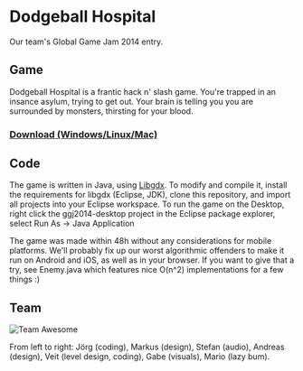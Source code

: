 Dodgeball Hospital
==================
Our team's Global Game Jam 2014 entry. 

## Game
Dodgeball Hospital is a frantic hack n' slash game. You're trapped in an insance asylum, trying to get out. Your brain is telling you you are surrounded by monsters, thirsting for your blood. 

### [Download (Windows/Linux/Mac)](http://libgdx.badlogicgames.com/downloads/dodgeball-hospital.jar)

## Code
The game is written in Java, using [Libgdx](http://libgdx.badlogicgames.com). To modify and compile it, install the requirements for libgdx (Eclipse, JDK), clone this repository, and import all projects into your Eclipse workspace. To run the game on the Desktop, right click the ggj2014-desktop project in the Eclipse package explorer, select Run As -> Java Application

The game was made within 48h without any considerations for mobile platforms. We'll probably fix up our worst algorithmic offenders to make it run on Android and iOS, as well as in your browser. If you want to give that a try, see Enemy.java which features nice O(n^2) implementations for a few things :)

## Team
![Team Awesome](http://www.badlogicgames.com/wordpress/wp-content/uploads/2014/01/teamawesome.jpg)

From left to right: Jörg (coding), Markus (design), Stefan (audio), Andreas (design), Veit (level design, coding), Gabe (visuals), Mario (lazy bum).
